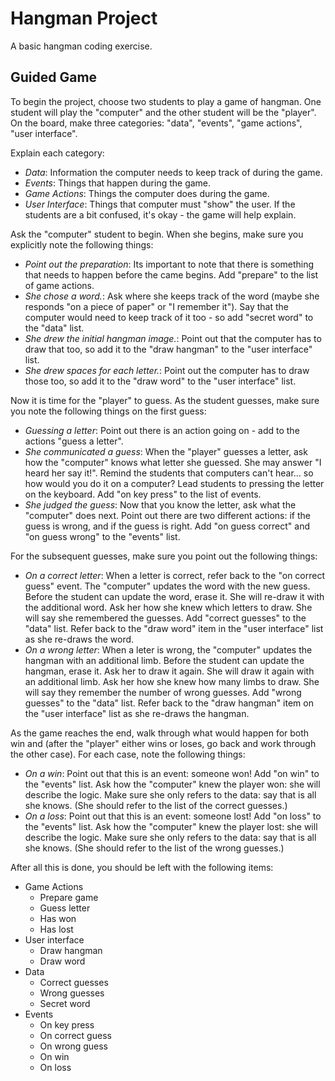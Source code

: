 # Hangman Project #
A basic hangman coding exercise.

## Guided Game ##
To begin the project, choose two students to play a game of hangman. One student
will play the "computer" and the other student will be the "player". On the
board, make three categories: "data", "events", "game actions", "user interface".

Explain each category:
 - *Data*: Information the computer needs to keep track of during the game.
 - *Events*: Things that happen during the game.
 - *Game Actions*: Things the computer does during the game.
 - *User Interface*: Things that computer must "show" the user.
If the students are a bit confused, it's okay - the game will help explain.

Ask the "computer" student to begin. When she begins, make sure you explicitly
note the following things:
 - *Point out the preparation*: Its important to note that there is something
   that needs to happen before the came begins. Add "prepare" to the list of
   game actions.
 - *She chose a word.*: Ask where she keeps track of the word (maybe she responds
   "on a piece of paper" or "I remember it"). Say that the computer would need
   to keep track of it too - so add "secret word" to the "data" list.
 - *She drew the initial hangman image.*: Point out that the computer has to draw
   that too, so add it to the "draw hangman" to the "user interface" list.
 - *She drew spaces for each letter.*: Point out the computer has to draw those
   too, so add it to the "draw word" to the "user interface" list.

Now it is time for the "player" to guess. As the student guesses, make sure you
note the following things on the first guess:
 - *Guessing a letter*: Point out there is an action going on - add to the
   actions "guess a letter".
 - *She communicated a guess*: When the "player" guesses a letter, ask how
   the "computer" knows what letter she guessed. She may answer "I heard her say
   it!". Remind the students that computers can't hear... so how would you do it
   on a computer? Lead students to pressing the letter on the keyboard. Add
   "on key press" to the list of events.
 - *She judged the guess*: Now that you know the letter, ask what the "computer"
   does next. Point out there are two different actions: if the guess is wrong,
   and if the guess is right. Add "on guess correct" and "on guess wrong" to the
   "events" list.

For the subsequent guesses, make sure you point out the following things:
 - *On a correct letter*: When a letter is correct, refer back to  the "on
   correct guess" event. The "computer" updates the word with the new guess.
   Before the student can update the word, erase it. She will re-draw it with the
   additional word. Ask her how she knew which letters to draw. She will say she
   remembered the guesses. Add "correct guesses" to the "data" list. Refer back
   to the "draw word" item in the "user interface" list as she re-draws the word.
 - *On a wrong letter*: When a leter is wrong, the "computer" updates the hangman
   with an additional limb. Before the student can update the hangman, erase it.
   Ask her to draw it again. She will draw it again with an additional limb.
   Ask her how she knew how many limbs to draw. She will say they remember the
   number of wrong guesses. Add "wrong guesses" to the "data" list. Refer back to
   the "draw hangman" item on the "user interface" list as she re-draws the
   hangman.

As the game reaches the end, walk through what would happen for both win and
(after the "player" either wins or loses, go back and work through the other
case). For each case, note the following things:
 - *On a win*: Point out that this is an event: someone won! Add "on win"
   to the "events" list. Ask how the "computer" knew the player won: she will
   describe the logic. Make sure she only refers to the data: say that is all
   she knows. (She should refer to the list of the correct guesses.)
 - *On a loss*: Point out that this is an event: someone lost! Add "on loss"
   to the "events" list. Ask how the "computer" knew the player lost: she will
   describe the logic. Make sure she only refers to the data: say that is all
   she knows. (She should refer to the list of the wrong guesses.)

After all this is done, you should be left with the following items:
 - Game Actions
   - Prepare game
   - Guess letter
   - Has won
   - Has lost
 - User interface
   - Draw hangman
   - Draw word
- Data
   - Correct guesses
   - Wrong guesses
   - Secret word
- Events
   - On key press
   - On correct guess
   - On wrong guess
   - On win
   - On loss
